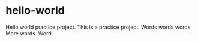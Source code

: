 # hello-world
Hello world practice project.
This is a practice project.
Words words words.
More words. 
Word.
